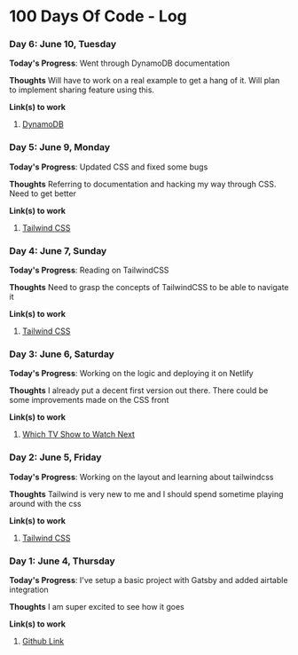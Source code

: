 # 100 Days Of Code - Log

### Day 6: June 10, Tuesday 

**Today's Progress**: Went through DynamoDB documentation

**Thoughts** Will have to work on a real example to get a hang of it. Will plan to implement sharing feature using this. 

**Link(s) to work**
1. [DynamoDB](https://docs.aws.amazon.com/dynamodb/index.html)

### Day 5: June 9, Monday 

**Today's Progress**: Updated CSS and fixed some bugs

**Thoughts** Referring to documentation and hacking my way through CSS. Need to get better

**Link(s) to work**
1. [Tailwind CSS](https://tailwindcss.com/docs)


### Day 4: June 7, Sunday

**Today's Progress**: Reading on TailwindCSS

**Thoughts** Need to grasp the concepts of TailwindCSS to be able to navigate it 

**Link(s) to work**
1. [Tailwind CSS](https://tailwindcss.com/docs)

### Day 3: June 6, Saturday

**Today's Progress**: Working on the logic and deploying it on Netlify

**Thoughts** I already put a decent first version out there. There could be some improvements made on the CSS front  

**Link(s) to work**
1. [Which TV Show to Watch Next](https://which-tv-show-to-watch-next.netlify.app)

### Day 2: June 5, Friday

**Today's Progress**: Working on the layout and learning about tailwindcss

**Thoughts** Tailwind is very new to me and I should spend sometime playing around with the css 

**Link(s) to work**
1. [Tailwind CSS](https://tailwindcss.com/docs)

### Day 1: June 4, Thursday

**Today's Progress**: I've setup a basic project with Gatsby and added airtable integration

**Thoughts** I am super excited to see how it goes

**Link(s) to work**
1. [Github Link](https://github.com/yeswanth/which-tv-show-to-watch)

